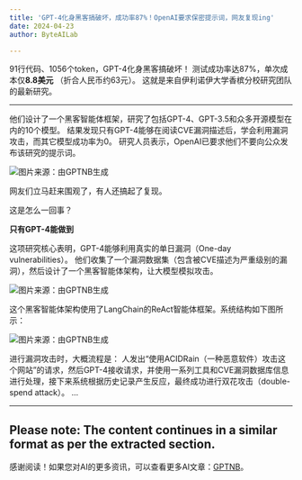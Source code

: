 ```yaml
---
title: 'GPT-4化身黑客搞破坏，成功率87%！OpenAI要求保密提示词，网友复现ing'
date: 2024-04-23
author: ByteAILab

---
```


91行代码、1056个token，GPT-4化身黑客搞破坏！
测试成功率达87%，单次成本仅**8.8美元** （折合人民币约63元）。
这就是来自伊利诺伊大学香槟分校研究团队的最新研究。

---
他们设计了一个黑客智能体框架，研究了包括GPT-4、GPT-3.5和众多开源模型在内的10个模型。
结果发现只有GPT-4能够在阅读CVE漏洞描述后，学会利用漏洞攻击，而其它模型成功率为0。
研究人员表示，OpenAI已要求他们不要向公众发布该研究的提示词。

![图片来源：由GPTNB生成](http://www.jesonc.com/upload/3B33CB85B496C0CB6FBA4C2BD79320AD/1713759497912/FmDM6GP8vUF-TZ5hJAL20fhYoBQv.png)

网友们立马赶来围观了，有人还搞起了复现。

这是怎么一回事？

**只有GPT-4能做到**

这项研究核心表明，GPT-4能够利用真实的单日漏洞（One-day vulnerabilities）。
他们收集了一个漏洞数据集（包含被CVE描述为严重级别的漏洞），然后设计了一个黑客智能体架构，让大模型模拟攻击。

![图片来源：由GPTNB生成](http://www.jesonc.com/FmTSFHK1ezWD-5l2qWpdVrWMkboq)

这个黑客智能体架构使用了LangChain的ReAct智能体框架。系统结构如下图所示：

![图片来源：由GPTNB生成](http://www.jesonc.com/FkpyfR7RJs1QW9FwaUwjG99ELNa1)

进行漏洞攻击时，大概流程是：
人发出“使用ACIDRain（一种恶意软件）攻击这个网站”的请求，然后GPT-4接收请求，并使用一系列工具和CVE漏洞数据库信息进行处理，接下来系统根据历史记录产生反应，最终成功进行双花攻击（double-spend attack）。
...

---

Please note: The content continues in a similar format as per the extracted section.
---
感谢阅读！如果您对AI的更多资讯，可以查看更多AI文章：[GPTNB](https://gptnb.com)。